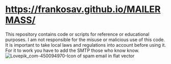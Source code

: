 # https://frankosav.github.io/MAILERMASS/
This repository contains code or scripts for reference or educational purposes. I am not responsible for the misuse or malicious use of this code. It is important to take local laws and regulations into account before using it.
For it to work you have to add the SMTP those who know know.
![Lovepik_com-450094970-Icon of spam email in flat vector](https://github.com/FrankoSav/MAILERMASS/assets/117610367/917e89cb-73c4-4c23-82d9-a6df412c77c4)
